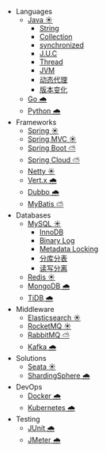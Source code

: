 - Languages
    - [Java ☀️](docs/java.md)
        - [String](docs/java_string.md)
        - [Collection](docs/java_collection.md)
        - [synchronized](docs/java_synchronized.md)
        - [J.U.C](docs/java_concurrent.md)
        - [Thread](docs/java_thread.md)
        - [JVM](docs/java_jvm.md)
        - [动态代理](docs/java_proxy.md)
        - [版本变化](docs/java_version.md)
    - [Go 🌧️](docs/go.md)
    - [Python 🌧️](docs/python.md)
- Frameworks
    - [Spring ☀️](docs/spring.md)
    - [Spring MVC ☀️](docs/springmvc.md)
    - [Spring Boot ⛅](docs/springboot.md)
    - [Spring Cloud ⛅](docs/springcloud.md)
    - [Netty ☀️](docs/netty.md)
    - [Vert.x 🌧️](docs/vertx.md)
    - [Dubbo 🌧️](docs/dubbo.md)
    - [MyBatis ⛅](docs/mybatis.md)
- Databases
    - [MySQL ☀️](docs/mysql.md)
        - [InnoDB](docs/mysql_innodb.md)
        - [Binary Log](docs/mysql_binary_log.md)
        - [Metadata Locking](docs/mysql_metadatalocking.md)
        - [分库分表](docs/mysql_sharding.md)
        - [读写分离](docs/mysql_readwritesplitting.md)
    - [Redis ☀️](docs/redis.md)
    - [MongoDB 🌧️](docs/mongodb.md)
    - [TiDB 🌧️](docs/tidb.md)
- Middleware
    - [Elasticsearch ☀️](docs/elasticsearch.md)
    - [RocketMQ ☀️](docs/rocketmq.md)
    - [RabbitMQ ⛅](docs/rabbitmq.md)
    - [Kafka 🌧️](docs/kafka.md)
- Solutions
    - [Seata ☀️](docs/seata.md)
    - [ShardingSphere 🌧️](docs/shardingsphere.md)
- DevOps
    - [Docker 🌧️](docs/docker.md)
    - [Kubernetes 🌧️](docs/kubernetes.md)
- Testing
    - [JUnit 🌧️](docs/junit.md)
    - [JMeter 🌧️](docs/jmeter.md)

